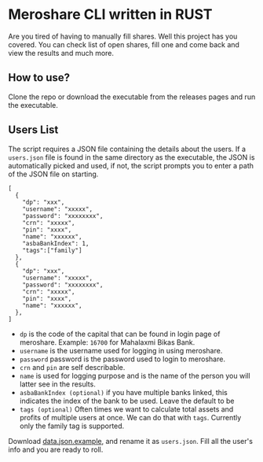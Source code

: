 # Meroshare CLI written in RUST

Are you tired of having to manually fill shares. Well this project has you covered. You can check list of open shares, fill one and come back and view the results and much more.

## How to use?

Clone the repo or download the executable from the releases pages and run the executable.

## Users List

The script requires a JSON file containing the details about the users. If a `users.json` file is found in the same directory as the executable, the JSON is automatically picked and used, if not, the script prompts you to enter a path of the JSON file on starting.

    [
      {
        "dp": "xxx",
        "username": "xxxxx",
        "password": "xxxxxxxx",
        "crn": "xxxxx",
        "pin": "xxxx",
        "name": "xxxxxx",
        "asbaBankIndex": 1,
        "tags":["family"]
      },
      {
        "dp": "xxx",
        "username": "xxxxx",
        "password": "xxxxxxxx",
        "crn": "xxxxx",
        "pin": "xxxx",
        "name": "xxxxxx",
      },
    ]

- `dp` is the code of the capital that can be found in login page of
  meroshare. Example: `16700` for Mahalaxmi Bikas Bank.
- `username` is the username used for logging in using meroshare.
- `password` password is the password used to login to meroshare.
- `crn` and `pin` are self describable.
- `name` is used for logging purpose and is the name of the person you will latter see in the results.
- `asbaBankIndex (optional)` if you have multiple banks linked, this
  indicates the index of the bank to be used. Leave the default to be
- `tags (optional)` Often times we want to calculate total assets and
  profits of multiple users at once. We can do that with `tags`.
  Currently only the family tag is supported.

Download [data.json.example](users.json.example), and rename it as `users.json`. Fill all the user's info and you are ready to roll.
